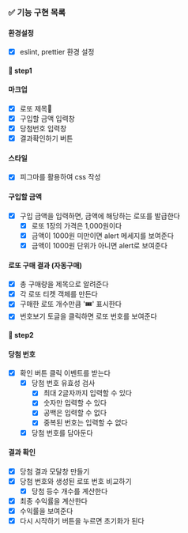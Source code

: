 ### ✅ 기능 구현 목록

#### 환경설정

- [x] eslint, prettier 환경 설정

#### 🎯 step1

#### 마크업

- [x] 로또 제목
- [x] 구입할 금액 입력창
- [x] 당첨번호 입력창
- [x] 결과확인하기 버튼

#### 스타일

- [x] 피그마를 활용하여 css 작성

#### 구입할 금액

- [x] 구입 금액을 입력하면, 금액에 해당하는 로또를 발급한다
  - [x] 로또 1장의 가격은 1,000원이다
  - [x] 금액이 1000원 미만이면 alert 메세지를 보여준다
  - [x] 금액이 1000원 단위가 아니면 alert로 보여준다

#### 로또 구매 결과 (자동구매)

- [x] 총 구매량을 제목으로 알려준다
- [x] 각 로또 티켓 객체를 만든다
- [x] 구매한 로또 개수만큼 '🎟️' 표시한다
- [x] 번호보기 토글을 클릭하면 로또 번호를 보여준다

#### 🎯 step2

#### 당첨 번호

- [x] 확인 버튼 클릭 이벤트를 받는다
  - [x] 당첨 번호 유효성 검사
    - [x] 최대 2글자까지 입력할 수 있다
    - [x] 숫자만 입력할 수 있다
    - [x] 공백은 입력할 수 없다
    - [x] 중복된 번호는 입력할 수 없다
  - [x] 당첨 번호를 담아둔다

#### 결과 확인

- [x] 당첨 결과 모달창 만들기
- [x] 당첨 번호와 생성된 로또 번호 비교하기
  - [x] 당첨 등수 개수를 계산한다
- [x] 최종 수익률을 계산한다
- [x] 수익률을 보여준다
- [x] 다시 시작하기 버튼을 누르면 초기화가 된다
